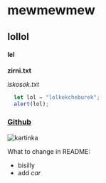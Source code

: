 # mewmewmew
## lollol
#### lel


**zirni.txt**

*iskosok.txt*

```javascript
  let lol = "lolkekcheburek";
  alert(lol);
```
### [Github](https://github.com)

![kartinka](https://preview.redd.it/origin-of-this-cat-template-meme-v0-4783qbjaqfgb1.jpg?width=645&format=pjpg&auto=webp&s=25aa2095b8b172ca0e29c80cef73ae059051e8e5)


What to change in README:
* bisilly
* add *car*
